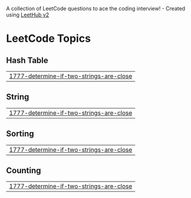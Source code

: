 A collection of LeetCode questions to ace the coding interview! - Created using [LeetHub v2](https://github.com/arunbhardwaj/LeetHub-2.0)
<!---LeetCode Topics Start-->
# LeetCode Topics
## Hash Table
|  |
| ------- |
| [1777-determine-if-two-strings-are-close](https://github.com/adityapandey51/CPP_Zero_Se_Hero/tree/master/1777-determine-if-two-strings-are-close) |
## String
|  |
| ------- |
| [1777-determine-if-two-strings-are-close](https://github.com/adityapandey51/CPP_Zero_Se_Hero/tree/master/1777-determine-if-two-strings-are-close) |
## Sorting
|  |
| ------- |
| [1777-determine-if-two-strings-are-close](https://github.com/adityapandey51/CPP_Zero_Se_Hero/tree/master/1777-determine-if-two-strings-are-close) |
## Counting
|  |
| ------- |
| [1777-determine-if-two-strings-are-close](https://github.com/adityapandey51/CPP_Zero_Se_Hero/tree/master/1777-determine-if-two-strings-are-close) |
<!---LeetCode Topics End-->